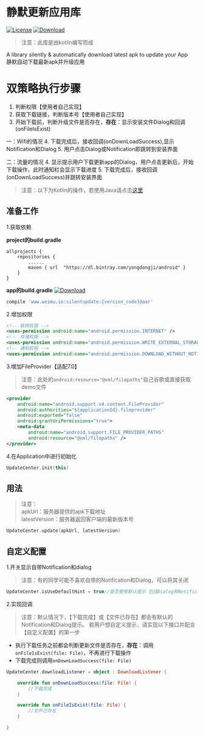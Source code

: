 # 静默更新应用库
[![License](https://img.shields.io/badge/license-Apache%202-green.svg)](https://www.apache.org/licenses/LICENSE-2.0)
[ ![Download](https://api.bintray.com/packages/yongdongji/android/silentupdate/images/download.svg) ](https://bintray.com/yongdongji/android/silentupdate/_latestVersion)

> 注意：此库是由kotlin编写而成<br>

A library silently & automatically download latest apk to update your App<br>
静默自动下载最新apk并升级应用

# 双策略执行步骤
1. 判断权限【使用者自己实现】
2. 获取下载链接，判断版本号【使用者自己实现】
3. 开始下载前，判断升级文件是否存在，**存在**：显示安装文件Dialog和回调(onFileIsExist) 

一：Wifi的情况
4. 下载完成后，接收回调(onDownLoadSuccess),显示Notification和Dialog
5. 用户点击Dialog或Notification即跳转到安装界面

二：流量的情况
4. 显示提示用户下载更新app的Dialog，用户点击更新后，开始下载操作，此时通知栏会显示下载进度
5. 下载完成后，接收回调(onDownLoadSuccess)并跳转安装界面


> 注意：以下为Kotlin的操作，若使用Java请点击[这里](https://github.com/CaoyangLee/SilentUpdateDemo/blob/master/README_JAVA.md)

## 准备工作 
1.获取依赖

**project的build.gradle**

```
allprojects {
    repositories {
        ......        
        maven { url  "https://dl.bintray.com/yongdongji/android" }
    }
}
```
**app的build.gradle**
[ ![Download](https://api.bintray.com/packages/yongdongji/android/silentupdate/images/download.svg) ](https://bintray.com/yongdongji/android/silentupdate/_latestVersion)

```gradle
compile 'www.weimu.io:silentupdate:{version_code}@aar'
```

2.增加权限

```xml
<!-- 联网权限 -->
<uses-permission android:name="android.permission.INTERNET" />
<!-- 存储权限 -->
<uses-permission android:name="android.permission.WRITE_EXTERNAL_STORAGE" />
<!-- 通知权限 -->
<uses-permission android:name="android.permission.DOWNLOAD_WITHOUT_NOTIFICATION" />
```       
3.增加FileProvider【适配7.0】

> 注意：此处的```android:resource="@xml/filepaths"```自己谷歌或直接获取demo文件

```xml
<provider
    android:name="android.support.v4.content.FileProvider"
    android:authorities="${applicationId}.fileprovider"
    android:exported="false"
    android:grantUriPermissions="true">
    <meta-data
        android:name="android.support.FILE_PROVIDER_PATHS"
        android:resource="@xml/filepaths" />
</provider>
```


4.在Application中进行初始化

```kotlin
UpdateCenter.init(this)
```

## 用法
> 注意：<br>
apkUrl：服务器提供的apk下载地址<br>
latestVersion：服务器返回客户端的最新版本号

```kotlin
UpdateCenter.update(apkUrl, latestVersion)
```

## 自定义配置
1.开关显示自带Notification和dialog<br>
> 注意：有的同学可能不喜欢自带的Notification和Dialog，可以将其关闭

```kotlin
UpdateCenter.isUseDefaultHint = true//是否使用默认提示 包括Dialog和Notification
```

2.实现回调<br>
> 注意：默认情况下，【下载完成】或【文件已存在】都会有默认的Notification和Dialog提示。
若用户想自定义提示，请实现以下接口并配合【自定义配置】的第一步<br>

* 执行下载任务之前都会判断更新文件是否存在，**存在**：调用`onFileIsExist(file: File)`，不再进行下载操作
* 下载完成则调用`onDownLoadSuccess(file: File)`

```kotlin
UpdateCenter.downloadListener = object : DownloadListener {

    override fun onDownLoadSuccess(file: File) {
        //下载完成
    }

    override fun onFileIsExist(file: File) {
        //文件已存在
    }

}
```
